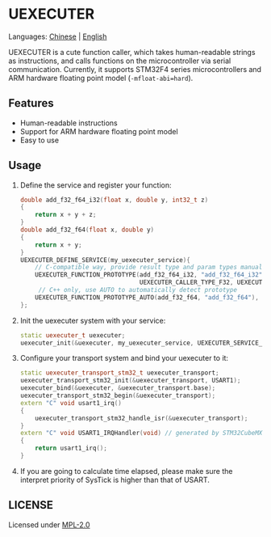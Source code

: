 # UEXECUTER
Languages: [Chinese](README_zh.md) | [English](README.md)

UEXECUTER is a cute function caller, which takes human-readable strings as instructions, and calls functions on the microcontroller via serial communication. Currently, it supports STM32F4 series microcontrollers and ARM hardware floating point model (`-mfloat-abi=hard`).

## Features
- Human-readable instructions
- Support for ARM hardware floating point model
- Easy to use

## Usage
1. Define the service and register your function: 
   ```cpp
   double add_f32_f64_i32(float x, double y, int32_t z)
   {
       return x + y + z;
   }
   double add_f32_f64(float x, double y)
   {
       return x + y;
   }
   UEXECUTER_DEFINE_SERVICE(my_uexecuter_service){
       // C-compatible way, provide result type and param types manually
       UEXECUTER_FUNCTION_PROTOTYPE(add_f32_f64_i32, "add_f32_f64_i32", UEXECUTER_CALLER_TYPE_F64,
                                    UEXECUTER_CALLER_TYPE_F32, UEXECUTER_CALLER_TYPE_F64, UEXECUTER_CALLER_TYPE_I32), 
        // C++ only, use AUTO to automatically detect prototype
       UEXECUTER_FUNCTION_PROTOTYPE_AUTO(add_f32_f64, "add_f32_f64"),
   };
   ```
2. Init the uexecuter system with your service: 
   ```cpp
   static uexecuter_t uexecuter;
   uexecuter_init(&uexecuter, my_uexecuter_service, UEXECUTER_SERVICE_N_FUNC(my_uexecuter_service));
   ```
3. Configure your transport system and bind your uexecuter to it: 
   ```cpp
   static uexecuter_transport_stm32_t uexecuter_transport;
   uexecuter_transport_stm32_init(&uexecuter_transport, USART1);
   uexecuter_bind(&uexecuter, &uexecuter_transport.base);
   uexecuter_transport_stm32_begin(&uexecuter_transport);
   extern "C" void usart1_irq()
   {
       uexecuter_transport_stm32_handle_isr(&uexecuter_transport);
   }
   extern "C" void USART1_IRQHandler(void) // generated by STM32CubeMX, usually in stm32f4xx_it.c
   {
       return usart1_irq();
   }
   ```
4. If you are going to calculate time elapsed, please make sure the interpret priority of SysTick is higher than that of USART.

## LICENSE
Licensed under [MPL-2.0](./LICENSE)
